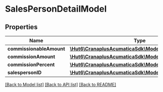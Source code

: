 # SalesPersonDetailModel

## Properties
Name | Type | Description | Notes
------------ | ------------- | ------------- | -------------
**commissionableAmount** | [**\Hut6\CranaplusAcumaticaSdk\Model\DecimalValueModel**](DecimalValueModel.md) |  | [optional] 
**commissionAmount** | [**\Hut6\CranaplusAcumaticaSdk\Model\DecimalValueModel**](DecimalValueModel.md) |  | [optional] 
**commissionPercent** | [**\Hut6\CranaplusAcumaticaSdk\Model\DecimalValueModel**](DecimalValueModel.md) |  | [optional] 
**salespersonID** | [**\Hut6\CranaplusAcumaticaSdk\Model\StringValueModel**](StringValueModel.md) |  | [optional] 

[[Back to Model list]](../README.md#documentation-for-models) [[Back to API list]](../README.md#documentation-for-api-endpoints) [[Back to README]](../README.md)


